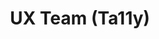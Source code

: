 ---
name: Elaine
title: UX Team (Ta11y)
tags:
  - ux
picture: ../../images/team/Elaine.png
alt: Woman with black hair, brown eyes, and clear glasses.
---